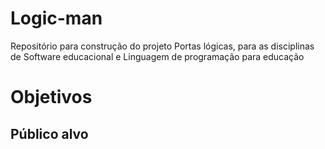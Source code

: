 # Logic-man
Repositório para construção do projeto Portas lógicas, para as disciplinas de Software educacional e Linguagem de programação para educação

# Objetivos
## Público alvo
